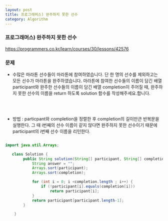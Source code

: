 ```yaml
---
layout: post
title: 프로그래머스) 완주하지 못한 선수
category: Algorithm
---
```


### 프로그래머스) 완주하지 못한 선수
https://programmers.co.kr/learn/courses/30/lessons/42576

### 문제
-  수많은 마라톤 선수들이 마라톤에 참여하였습니다.
    단 한 명의 선수를 제외하고는 모든 선수가 마라톤을 완주하였습니다.
    마라톤에 참여한 선수들의 이름이 담긴 배열 participant와
    완주한 선수들의 이름이 담긴 배열 completion이 주어질 때,
    완주하지 못한 선수의 이름을 return 하도록 solution 함수를 작성해주세요.합니다.

<br><br>

- 방법 :  particpant와 completion을 정렬한 후 completion의 길이만큰 반복문을 실행한다. 그 때 i번째의 선수 이름이 같지 않다면 완주하지 못한 선수이기 때문에 participant의 i번째 선수 이름을 리턴한다.

```java

import java.util.Arrays;

   class Solution {
        public String solution(String[] participant, String[] completion) {
            String answer = "";
            Arrays.sort(participant);
            Arrays.sort(completion);

            for (int i = 0; i <completion.length ; i++) {
                if (!participant[i].equals(completion[i]))
                    return participant[i];
            }
            return participant[participant.length-1];
        }

    }


```

<br>
